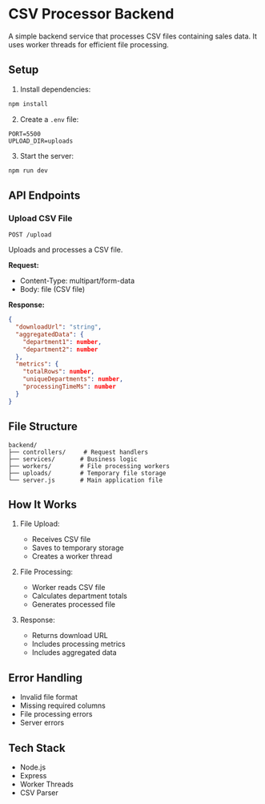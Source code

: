# CSV Processor Backend

A simple backend service that processes CSV files containing sales data. It uses worker threads for efficient file processing.

## Setup

1. Install dependencies:
```bash
npm install
```

2. Create a `.env` file:
```env
PORT=5500
UPLOAD_DIR=uploads
```

3. Start the server:
```bash
npm run dev
```

## API Endpoints

### Upload CSV File
```
POST /upload
```
Uploads and processes a CSV file.

**Request:**
- Content-Type: multipart/form-data
- Body: file (CSV file)

**Response:**
```json
{
  "downloadUrl": "string",
  "aggregatedData": {
    "department1": number,
    "department2": number
  },
  "metrics": {
    "totalRows": number,
    "uniqueDepartments": number,
    "processingTimeMs": number
  }
}
```

## File Structure

```
backend/
├── controllers/     # Request handlers
├── services/       # Business logic
├── workers/        # File processing workers
├── uploads/        # Temporary file storage
└── server.js       # Main application file
```

## How It Works

1. File Upload:
   - Receives CSV file
   - Saves to temporary storage
   - Creates a worker thread

2. File Processing:
   - Worker reads CSV file
   - Calculates department totals
   - Generates processed file

3. Response:
   - Returns download URL
   - Includes processing metrics
   - Includes aggregated data

## Error Handling

- Invalid file format
- Missing required columns
- File processing errors
- Server errors

## Tech Stack

- Node.js
- Express
- Worker Threads
- CSV Parser 